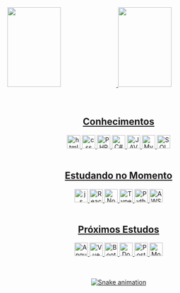   <div>
<a href="https://github.com/jrvcode">
<img height="180rem" width="49%" src="https://github-readme-stats.vercel.app/api?username=jrvcode&theme=merko&show_icons=true"/>
  <img height="180rem" width="49%" src="https://github-readme-stats.vercel.app/api/top-langs/?username=jrvcode&layout=compact&langs_count=7&theme=merko"/>
  </div>
  
  <div align="center">
<br>

<div style"display: inline_block"><br>
 <h2>Conhecimentos</h2>
  <img aling="center" alt="html" height="30" src="https://img.shields.io/badge/HTML5-E34F26?style=for-the-badge&logo=html5&logoColor=white">
  <img aling="center" alt="css" height="30" src="https://img.shields.io/badge/CSS3-1572B6?style=for-the-badge&logo=css3&logoColor=white">
  <img aling="center" alt="PHP" height="30" src="https://img.shields.io/badge/PHP-777BB4?style=for-the-badge&logo=php&logoColor=white">
  <img aling="center" alt="C#" height="30" src="https://img.shields.io/badge/C%23-239120?style=for-the-badge&logo=c-sharp&logoColor=white">
  <img aling="center" alt="JAVA" height="30" src="https://img.shields.io/badge/Java-ED8B00?style=for-the-badge&logo=java&logoColor=white">
  <img aling="center" alt="MySQL" height="30" src="https://img.shields.io/badge/MySQL-316192?style=for-the-badge&logo=mysql&logoColor=white">
  <img aling="center" alt="SQLServer" height="30" src="https://img.shields.io/badge/SQL_Server-CC2927?style=for-the-badge&logo=microsoft-sql-server&logoColor=white">
 
</div>
  
<div style"display: inline_block"><br>
  <h2>Estudando no Momento</h2>
    <img aling="center" alt="js" height="30" src="https://img.shields.io/badge/JavaScript-323330?style=for-the-badge&logo=javascript&logoColor=F7DF1E">
    <img aling="center" alt="React" height="30" src="https://img.shields.io/badge/React-20232A?style=for-the-badge&logo=react&logoColor=61DAFB">
    <img aling="center" alt="Node.JS" height="30" src="https://img.shields.io/badge/Node.js-43853D?style=for-the-badge&logo=node.js&logoColor=white">
    <img aling="center" alt="Typescript" height="30" src="https://img.shields.io/badge/Typescript-563D7C?style=for-the-badge&logo=typescript&logoColor=white">
    <img aling="center" alt="Python" height="30" src="https://img.shields.io/badge/Python-3776AB?style=for-the-badge&logo=python&logoColor=white">
    <img aling="center" alt="AWS" height="30" src="https://img.shields.io/badge/Amazon_AWS-232F3E?style=for-the-badge&logo=amazon-aws&logoColor=white">

</div>

<div style"display: inline_block"><br>
  <h2>Próximos Estudos</h2>
  <img aling="center" alt="Angular" height="30" src="https://img.shields.io/badge/AngularJS-E23237?style=for-the-badge&logo=angularjs&logoColor=white">
 <img aling="center" alt="Vue" height="30" src="https://img.shields.io/badge/Vue.js-35495E?style=for-the-badge&logo=vue.js&logoColor=4FC08D">
  <img aling="center" alt="Bootstrap" height="30" src="https://img.shields.io/badge/Bootstrap-563D7C?style=for-the-badge&logo=bootstrap&logoColor=white">
 <img aling="center" alt="Docker" height="30" src="https://img.shields.io/badge/Docker-2496ED?style=for-the-badge&logo=docker&logoColor=white">
  <img aling="center" alt="PostgreSQL" height="30" src="https://img.shields.io/badge/PostgreSQL-316192?style=for-the-badge&logo=postgresql&logoColor=white">
 <img aling="center" alt="MongoDB" height="30" src="https://img.shields.io/badge/MongoDB-4EA94B?style=for-the-badge&logo=mongodb&logoColor=white">

  <br><br>
  ![Snake animation](https://github.com/jrvcode/jrvcode/blob/output/github-contribution-grid-snake.svg)
  
 </div>
    
    
    
